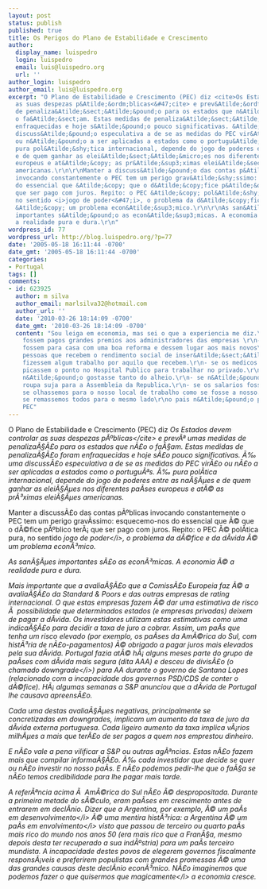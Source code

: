 ```yaml
---
layout: post
status: publish
published: true
title: Os Perigos do Plano de Estabilidade e Crescimento
author:
  display_name: luispedro
  login: luispedro
  email: luis@luispedro.org
  url: ''
author_login: luispedro
author_email: luis@luispedro.org
excerpt: "O Plano de Estabilidade e Crescimento (PEC) diz <cite>Os Estados devem controlar
  as suas despezas p&Atilde;&ordm;blicas<&#47;cite> e prev&Atilde;&ordf; umas medidas
  de penaliza&Atilde;&sect;&Atilde;&pound;o para os estados que n&Atilde;&pound;o
  o fa&Atilde;&sect;am. Estas medidas de penaliza&Atilde;&sect;&Atilde;&pound;o foram
  enfraquecidas e hoje s&Atilde;&pound;o pouco significativas. &Atilde;&permil; uma
  discuss&Atilde;&pound;o especulativa a de se as medidas do PEC vir&Atilde;&pound;o
  ou n&Atilde;&pound;o a ser aplicadas a estados como o portugu&Atilde;&ordf;s. &Atilde;&permil;
  pura pol&Atilde;&shy;tica internacional, depende do jogo de poderes entre as na&Atilde;&sect;&Atilde;&micro;es
  e de quem ganhar as elei&Atilde;&sect;&Atilde;&micro;es nos diferentes pa&Atilde;&shy;ses
  europeus e at&Atilde;&copy; as pr&Atilde;&sup3;ximas elei&Atilde;&sect;&Atilde;&micro;es
  americanas.\r\n\r\nManter a discuss&Atilde;&pound;o das contas p&Atilde;&ordm;blicas
  invocando constantemente o PEC tem um perigo grav&Atilde;&shy;ssimo: esquecemo-nos
  do essencial que &Atilde;&copy; que o d&Atilde;&copy;fice p&Atilde;&ordm;blico ter&Atilde;&iexcl;
  que ser pago com juros. Repito: o PEC &Atilde;&copy; pol&Atilde;&shy;tica pura,
  no sentido <i>jogo de poder<&#47;i>, o problema da d&Atilde;&copy;fice e da d&Atilde;&shy;vida
  &Atilde;&copy; um problema econ&Atilde;&sup3;mico.\r\n\r\nAs san&Atilde;&sect;&Atilde;&micro;es
  importantes s&Atilde;&pound;o as econ&Atilde;&sup3;micas. A economia &Atilde;&copy;
  a realidade pura e dura.\r\n"
wordpress_id: 77
wordpress_url: http://blog.luispedro.org/?p=77
date: '2005-05-18 16:11:44 -0700'
date_gmt: '2005-05-18 16:11:44 -0700'
categories:
- Portugal
tags: []
comments:
- id: 623925
  author: m silva
  author_email: marlsilva32@hotmail.com
  author_url: ''
  date: '2010-03-26 18:14:09 -0700'
  date_gmt: '2010-03-26 18:14:09 -0700'
  content: "Sou leiga em economia, mas sei o que a experiencia me diz.\r\n- se n&Atilde;&pound;o
    fossem pagos grandes premios aos administradores das empresas \r\n- se os idosos
    fossem para casa com uma boa reforma e dessem lugar aos mais novos\r\n- se as
    pessoas que recebem o rendimento social de inser&Atilde;&sect;&Atilde;&pound;o
    fizessem algum trabalho por aquilo que recebem.\r\n- se os medicos n&Atilde;&pound;o
    picassem o ponto no Hospital Publico para trabalhar no privado.\r\n- se o portugu&Atilde;&ordf;s
    n&Atilde;&pound;o gostasse tanto do alheio.\r\n- se n&Atilde;&pound;o fossem lavar
    roupa suja para a Assembleia da Republica.\r\n- se os salarios fossem bem distribuidos\r\n-
    se olhassemos para o nosso local de trabalho como se fosse a nosso.\r\n- enfim
    se remassemos todos para o mesmo lado\r\no pais n&Atilde;&pound;o precisaria de
    PEC"
---
```

<p>O Plano de Estabilidade e Crescimento (PEC) diz <cite>Os Estados devem controlar as suas despezas p&Atilde;&ordm;blicas<&#47;cite> e prev&Atilde;&ordf; umas medidas de penaliza&Atilde;&sect;&Atilde;&pound;o para os estados que n&Atilde;&pound;o o fa&Atilde;&sect;am. Estas medidas de penaliza&Atilde;&sect;&Atilde;&pound;o foram enfraquecidas e hoje s&Atilde;&pound;o pouco significativas. &Atilde;&permil; uma discuss&Atilde;&pound;o especulativa a de se as medidas do PEC vir&Atilde;&pound;o ou n&Atilde;&pound;o a ser aplicadas a estados como o portugu&Atilde;&ordf;s. &Atilde;&permil; pura pol&Atilde;&shy;tica internacional, depende do jogo de poderes entre as na&Atilde;&sect;&Atilde;&micro;es e de quem ganhar as elei&Atilde;&sect;&Atilde;&micro;es nos diferentes pa&Atilde;&shy;ses europeus e at&Atilde;&copy; as pr&Atilde;&sup3;ximas elei&Atilde;&sect;&Atilde;&micro;es americanas.</p>
<p>Manter a discuss&Atilde;&pound;o das contas p&Atilde;&ordm;blicas invocando constantemente o PEC tem um perigo grav&Atilde;&shy;ssimo: esquecemo-nos do essencial que &Atilde;&copy; que o d&Atilde;&copy;fice p&Atilde;&ordm;blico ter&Atilde;&iexcl; que ser pago com juros. Repito: o PEC &Atilde;&copy; pol&Atilde;&shy;tica pura, no sentido <i>jogo de poder<&#47;i>, o problema da d&Atilde;&copy;fice e da d&Atilde;&shy;vida &Atilde;&copy; um problema econ&Atilde;&sup3;mico.</p>
<p>As san&Atilde;&sect;&Atilde;&micro;es importantes s&Atilde;&pound;o as econ&Atilde;&sup3;micas. A economia &Atilde;&copy; a realidade pura e dura.<br />
<a id="more"></a><a id="more-77"></a></p>
<p>Mais importante que a avalia&Atilde;&sect;&Atilde;&pound;o que a Comiss&Atilde;&pound;o Europeia faz &Atilde;&copy; a avalia&Atilde;&sect;&Atilde;&pound;o da Standard &amp; Poors e das outras empresas de rating internacional. O que estas empresas fazem &Atilde;&copy; dar uma estimativa de risco &Atilde;&nbsp; possibilidade que determinados estados (e empresas privadas) deixem de pagar a d&Atilde;&shy;vida. Os investidores utilizam estas estimativas como uma indica&Atilde;&sect;&Atilde;&pound;o para decidir a taxa de juro a cobrar. Assim, um pa&Atilde;&shy;s que tenha um risco elevado (por exemplo, os pa&Atilde;&shy;ses da Am&Atilde;&copy;rica do Sul, com hist&Atilde;&sup3;ria de n&Atilde;&pound;o-pagamentos) &Atilde;&copy; obrigado a pagar juros mais elevados pela sua d&Atilde;&shy;vida. Portugal fazia at&Atilde;&copy; h&Atilde;&iexcl; alguns meses parte do grupo de pa&Atilde;&shy;ses com d&Atilde;&shy;vida mais segura (dita AAA) e desceu de divis&Atilde;&pound;o (o chamado <i>downgrade<&#47;i>) para AA durante o governo de Santana Lopes (relacionado com a incapacidade dos governos PSD&#47;CDS de conter o d&Atilde;&copy;fice). H&Atilde;&iexcl; algumas semanas a S&amp;P anunciou que a d&Atilde;&shy;vida de Portugal lhe causava apreens&Atilde;&pound;o.</p>
<p>Cada uma destas avalia&Atilde;&sect;&Atilde;&micro;es negativas, principalmente se concretizadas em downgrades, implicam um aumento da taxa de juro da d&Atilde;&shy;vida externa portuguesa. Cada ligeiro aumento da taxa implica v&Atilde;&iexcl;rios milh&Atilde;&micro;es a mais que ter&Atilde;&pound;o de ser pagos a quem nos emprestou dinheiro.</p>
<p>E n&Atilde;&pound;o vale a pena vilificar a S&amp;P ou outras ag&Atilde;&ordf;ncias. Estas n&Atilde;&pound;o fazem mais que  compilar informa&Atilde;&sect;&Atilde;&pound;o. &Atilde;&permil; cada investidor que decide se quer ou n&Atilde;&pound;o investir no nosso pa&Atilde;&shy;s. E n&Atilde;&pound;o podemos pedir-lhe que o fa&Atilde;&sect;a se n&Atilde;&pound;o temos credibilidade para lhe pagar mais tarde.</p>
<p>A refer&Atilde;&ordf;ncia acima &Atilde;&nbsp; Am&Atilde;&copy;rica do Sul n&Atilde;&pound;o &Atilde;&copy; despropositada. Durante a primeira metade do s&Atilde;&copy;culo, eram pa&Atilde;&shy;ses em crescimento antes de entrarem em decl&Atilde;&shy;nio. Dizer que a Argentina, por exemplo, &Atilde;&copy; um <i>pa&Atilde;&shy;s em desenvolvimento<&#47;i> &Atilde;&copy; uma mentira hist&Atilde;&sup3;rica: a Argentina &Atilde;&copy; um <i>pa&Atilde;&shy;s em envolvimento<&#47;i> visto que passou de terceiro ou quarto pa&Atilde;&shy;s mais rico do mundo nos anos 50 (era mais rico que a Fran&Atilde;&sect;a, mesmo depois desta ter recuperado a sua ind&Atilde;&ordm;stria) para um pa&Atilde;&shy;s terceiro mundista. A incapacidade destes povos de elegerem governos fiscalmente respons&Atilde;&iexcl;veis e preferirem populistas com grandes promessas &Atilde;&copy; uma das grandes causas deste decl&Atilde;&shy;nio econ&Atilde;&sup3;mico. N&Atilde;&pound;o imaginemos que podemos fazer o que quisermos que <i>magicamente<&#47;i> a economia cresce.</p>
